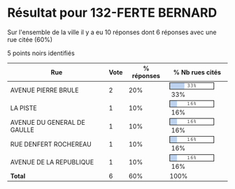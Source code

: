 # Résultat pour 132-FERTE BERNARD

Sur l'ensemble de la ville il y a eu 10 réponses dont 6 réponses avec une rue citée (60%)

5 points noirs identifiés

| Rue | Vote | % réponses | % Nb rues cités|
|-----|------|------------|----------------|
| AVENUE PIERRE BRULE | 2 | 20% | <img src="../../img/bar_33.gif" />&nbsp;33%|
| LA PISTE | 1 | 10% | <img src="../../img/bar_16.gif" />&nbsp;16%|
| AVENUE DU GENERAL DE GAULLE | 1 | 10% | <img src="../../img/bar_16.gif" />&nbsp;16%|
| RUE DENFERT ROCHEREAU | 1 | 10% | <img src="../../img/bar_16.gif" />&nbsp;16%|
| AVENUE DE LA REPUBLIQUE | 1 | 10% | <img src="../../img/bar_16.gif" />&nbsp;16%|
| **Total** | 6 | 60% | 100%|
